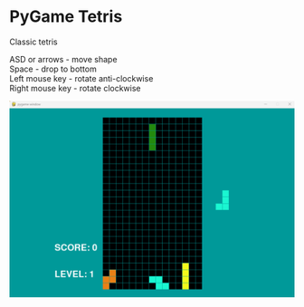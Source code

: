 # PyGame Tetris
Classic tetris

ASD or arrows - move shape <br>
Space - drop to bottom <br>
Left mouse key - rotate anti-clockwise <br>
Right mouse key - rotate clockwise

![img.png](img.png)
